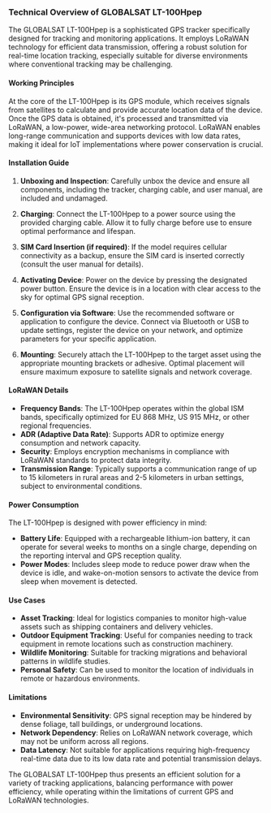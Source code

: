 ### Technical Overview of GLOBALSAT LT-100Hpep

The GLOBALSAT LT-100Hpep is a sophisticated GPS tracker specifically designed for tracking and monitoring applications. It employs LoRaWAN technology for efficient data transmission, offering a robust solution for real-time location tracking, especially suitable for diverse environments where conventional tracking may be challenging.

#### Working Principles

At the core of the LT-100Hpep is its GPS module, which receives signals from satellites to calculate and provide accurate location data of the device. Once the GPS data is obtained, it's processed and transmitted via LoRaWAN, a low-power, wide-area networking protocol. LoRaWAN enables long-range communication and supports devices with low data rates, making it ideal for IoT implementations where power conservation is crucial.

#### Installation Guide

1. **Unboxing and Inspection**: Carefully unbox the device and ensure all components, including the tracker, charging cable, and user manual, are included and undamaged.

2. **Charging**: Connect the LT-100Hpep to a power source using the provided charging cable. Allow it to fully charge before use to ensure optimal performance and lifespan.

3. **SIM Card Insertion (if required)**: If the model requires cellular connectivity as a backup, ensure the SIM card is inserted correctly (consult the user manual for details).

4. **Activating Device**: Power on the device by pressing the designated power button. Ensure the device is in a location with clear access to the sky for optimal GPS signal reception.

5. **Configuration via Software**: Use the recommended software or application to configure the device. Connect via Bluetooth or USB to update settings, register the device on your network, and optimize parameters for your specific application.

6. **Mounting**: Securely attach the LT-100Hpep to the target asset using the appropriate mounting brackets or adhesive. Optimal placement will ensure maximum exposure to satellite signals and network coverage.

#### LoRaWAN Details

- **Frequency Bands**: The LT-100Hpep operates within the global ISM bands, specifically optimized for EU 868 MHz, US 915 MHz, or other regional frequencies.
- **ADR (Adaptive Data Rate)**: Supports ADR to optimize energy consumption and network capacity.
- **Security**: Employs encryption mechanisms in compliance with LoRaWAN standards to protect data integrity.
- **Transmission Range**: Typically supports a communication range of up to 15 kilometers in rural areas and 2-5 kilometers in urban settings, subject to environmental conditions.

#### Power Consumption

The LT-100Hpep is designed with power efficiency in mind:

- **Battery Life**: Equipped with a rechargeable lithium-ion battery, it can operate for several weeks to months on a single charge, depending on the reporting interval and GPS reception quality.
- **Power Modes**: Includes sleep mode to reduce power draw when the device is idle, and wake-on-motion sensors to activate the device from sleep when movement is detected.

#### Use Cases

- **Asset Tracking**: Ideal for logistics companies to monitor high-value assets such as shipping containers and delivery vehicles.
- **Outdoor Equipment Tracking**: Useful for companies needing to track equipment in remote locations such as construction machinery.
- **Wildlife Monitoring**: Suitable for tracking migrations and behavioral patterns in wildlife studies.
- **Personal Safety**: Can be used to monitor the location of individuals in remote or hazardous environments.

#### Limitations

- **Environmental Sensitivity**: GPS signal reception may be hindered by dense foliage, tall buildings, or underground locations.
- **Network Dependency**: Relies on LoRaWAN network coverage, which may not be uniform across all regions.
- **Data Latency**: Not suitable for applications requiring high-frequency real-time data due to its low data rate and potential transmission delays.

The GLOBALSAT LT-100Hpep thus presents an efficient solution for a variety of tracking applications, balancing performance with power efficiency, while operating within the limitations of current GPS and LoRaWAN technologies.